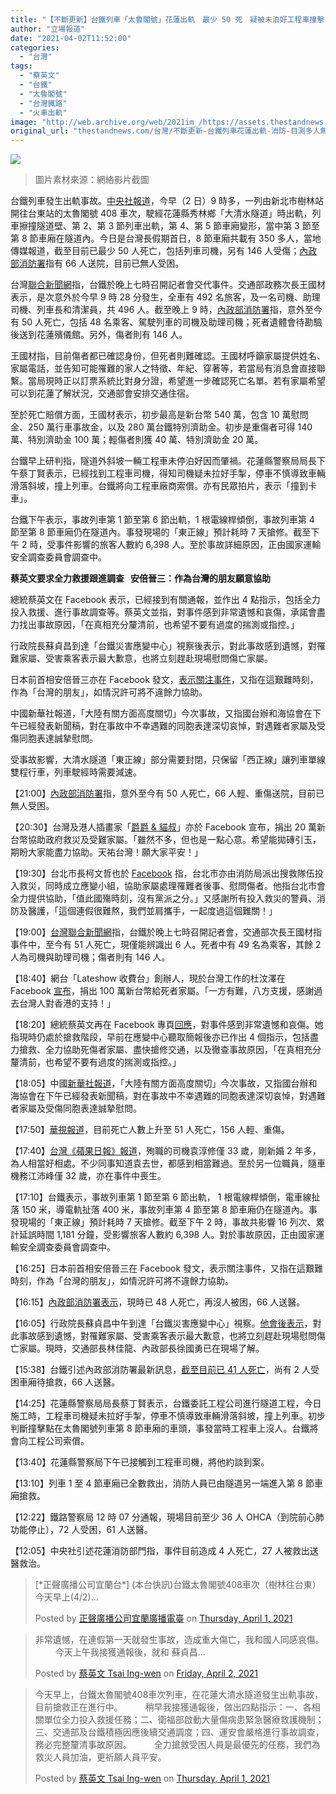```yaml
---
title: "【不斷更新】台鐵列車「太魯閣號」花蓮出軌　最少 50 死　疑被未泊好工程車撞擊"
author: "立場報道"
date: "2021-04-02T11:52:00"
categories:
  - "台灣"
tags:
  - "蔡英文"
  - "台鐵"
  - "太魯閣號"
  - "台灣鐵路"
  - "火車出軌"
image: "http://web.archive.org/web/2021im_/https://assets.thestandnews.com/media/photos/20210401-01_0HF6V.png"
original_url: "thestandnews.com/台灣/不斷更新-台鐵列車花蓮出軌-消防-目測多人無生命跡象"
---
```

![](http://web.archive.org/web/2021im_/https://assets.thestandnews.com/media/photos/20210401-01_0HF6V.png)
> 圖片素材來源：網絡影片截圖

台鐵列車發生出軌事故。[中央社報道](http://web.archive.org/web/20211229101416/https://www.cna.com.tw/news/firstnews/202104025002.aspx)，今早（2 日）9 時多，一列由新北市樹林站開往台東站的太魯閣號 408 車次，駛經花蓮縣秀林鄉「大清水隧道」時出軌，列車擦撞隧道壁、第 2、第 3 節列車出軌，第 4、第 5 節車廂變形，當中第 3 節至第 8 節車廂在隧道內。今日是台灣長假期首日，8 節車廂共載有 350 多人，當地傳媒報道，截至目前已最少 50 人死亡，包括列車司機，另有 146 人受傷；[內政部消防署](http://web.archive.org/web/20211229101416/https://www.facebook.com/NFA999/posts/1846314768868602)指有 66 人送院，目前已無人受困。

台灣[聯合新聞網](http://web.archive.org/web/20211229101416/https://udn.com/news/story/122094/5362406?from=udn-catelistnews_ch2)指，台鐵於晚上七時召開記者會交代事件。交通部政務次長王國材表示，是次意外於今早 9 時 28 分發生，全車有 492 名旅客，及一名司機、助理司機、列車長和清潔員，共 496 人。截至晚上 9 時，[內政部消防署](http://web.archive.org/web/20211229101416/https://www.facebook.com/NFA999/posts/1846314768868602)指，意外至今有 50 人死亡，包括 48 名乘客、駕駛列車的司機及助理司機；死者遺體會待勘驗後送到花蓮殯儀館。另外，傷者則有 146 人。

王國材指，目前傷者都已確認身份，但死者則難確認。王國材呼籲家屬提供姓名、家屬電話，並告知可能罹難的家人之特徵、年紀、穿著等，若當局有消息會直接聯繫。當局現時正以訂票系統比對身分證，希望進一步確認死亡名單。若有家屬希望可以到花蓮了解狀況，交通部會安排交通住宿。

至於死亡賠償方面，王國材表示，初步最高是新台幣 540 萬，包含 10 萬慰問金、250 萬行車事故金，以及 280 萬台鐵特別濟助金。初步是重傷者可得 140 萬、特別濟助金 100 萬；輕傷者則獲 40 萬、特別濟助金 20 萬。

台鐵早上研判指，隧道外斜坡一輛工程車未停泊好因而肇禍。花蓮縣警察局局長下午蔡丁賢表示，已經找到工程車司機，得知司機疑未拉好手掣，停車不慎導致車輛滑落斜坡，撞上列車。台鐵將向工程車廠商索償。亦有民眾拍片，表示「撞到卡車」。

台鐵下午表示，事故列車第 1 節至第 6 節出軌，1 根電線桿傾倒，事故列車第 4 節至第 8 節車廂仍在隧道內。事發現場的「東正線」預計耗時 7 天搶修。截至下午 2 時，受事件影響的旅客人數約 6,398 人。至於事故詳細原因，正由國家運輸安全調查委員會調查中。

**蔡英文要求全力救援跟進調查   安倍晉三：作為台灣的朋友願意協助**

總統蔡英文在 Facebook 表示，已經接到有關通報，並作出 4 點指示，包括全力投入救援、進行事故調查等。蔡英文並指，對事件感到非常遺憾和哀傷，承諾會盡力找出事故原因，「在真相充分釐清前，也希望不要有過度的揣測或指控。」

行政院長蘇貞昌到達「台鐵災害應變中心」視察後表示，對此事故感到遺憾，對罹難家屬、受害乘客表示最大歉意，也將立刻趕赴現場慰問傷亡家屬。

日本前首相安倍晉三亦在 Facebook 發文，[表示關注事件](../../international/台鐵列車出軌-安倍晉三-作為台灣的朋友-如情況許可將盡力協助/)，又指在這艱難時刻，作為「台灣的朋友」，如情況許可將不違餘力協助。

中國新華社報道，「大陸有關方面高度關切」今次事故，又指國台辦和海協會在下午已經發表新聞稿，對在事故中不幸遇難的同胞表達深切哀悼，對遇難者家屬及受傷同胞表達誠摯慰問。

受事故影響，大清水隧道「東正線」部分需要封閉，只保留「西正線」讓列車單線雙程行車，列車駛經時需要減速。

【21:00】[內政部消防署](http://web.archive.org/web/20211229101416/https://www.facebook.com/NFA999/posts/1846314768868602)指，意外至今有 50 人死亡，66 人輕、重傷送院，目前已無人受困。

【20:30】台灣及港人插畫家「[爵爵 & 貓叔](http://web.archive.org/web/20211229101416/https://www.facebook.com/JIEJIE.UNCLECAT/posts/3498502600261341)」亦於 Facebook 宣布，捐出 20 萬新台幣協助政府救災及受難家屬。「雖然不多，但也是一點心意。希望能拋磚引玉，期盼大家能盡力協助。天祐台灣！願大家平安！」

【19:30】台北市長柯文哲也於 [Facebook](http://web.archive.org/web/20211229101416/https://www.facebook.com/DoctorKoWJ/posts/3322097407892216) 指，台北市亦由消防局派出搜救隊伍投入救災，同時成立應變小組，協助家屬處理罹難者後事、慰問傷者。他指台北市會全力提供協助，「值此國殤時刻，沒有黨派之分。」又感謝所有投入救災的警員、消防及醫護，「這個連假很難熬，我們並肩攜手，一起度過這個難關！」

【19:00】[台灣聯合新聞網](http://web.archive.org/web/20211229101416/https://udn.com/news/story/122094/5362406?from=udn-catelistnews_ch2)指，台鐵於晚上七時召開記者會，交通部次長王國材指事件中，至今有 51 人死亡，現僅能辨識出 6 人。死者中有 49 名為乘客，其餘 2 人為司機與助理司機；傷者則有 146 人。

【18:40】網台「Lateshow 收費台」創辦人，現於台灣工作的杜汶澤在 Facebook [宣布](http://web.archive.org/web/20211229101416/http://www.facebook.com/karma.dawa.7/posts/2200262390107663)，捐出 100 萬新台幣給死者家屬。「一方有難，八方支援，感謝過去台灣人對香港的支持！」

【18:20】總統蔡英文再在 Facebook 專頁[回應](http://web.archive.org/web/20211229101416/https://www.facebook.com/tsaiingwen/posts/10157393058736065)，對事件感到非常遺憾和哀傷。她指現時仍處於搶救階段，早前在應變中心聽取簡報後亦已作出 4 個指示，包括盡力搶救、全力協助死傷者家屬、盡快搶修交通，以及徹查事故原因，「在真相充分釐清前，也希望不要有過度的揣測或指控。」

【18:05】中國[新華社報道](http://web.archive.org/web/20211229101416/http://www.gwytb.gov.cn/xwdt/zwyw/202104/t20210402_12342903.htm)，「大陸有關方面高度關切」今次事故，又指國台辦和海協會在下午已經發表新聞稿，對在事故中不幸遇難的同胞表達深切哀悼，對遇難者家屬及受傷同胞表達誠摯慰問。

【17:50】[華視報道](http://web.archive.org/web/20211229101416/https://news.cts.com.tw/cts/society/202104/202104022036979.html)，目前死亡人數上升至 51 人死亡，156 人輕、重傷。

【17:40】[台灣《蘋果日報》報道](http://web.archive.org/web/20211229101416/https://tw.appledaily.com/life/20210402/2GJIB3MSCZECHBSRFWWNRAIEMY/)，殉職的司機袁淳修僅 33 歲，剛新婚 2 年多，為人相當好相處。不少同事知道袁去世，都感到相當難過。至於另一位職員，隨車機務江沛峰僅 32 歲，亦在事件中喪生。

【17:10】台鐵表示，事故列車第 1 節至第 6 節出軌， 1 根電線桿傾倒，電車線扯落 150 米，導電軌扯落 400 米，事故列車第 4 節至第 8 節車廂仍在隧道內。事發現場的「東正線」預計耗時 7 天搶修。截至下午 2 時，事故共影響 16 列次、累計延誤時間 1,181 分鐘，受影響旅客人數約 6,398 人。對於事故原因，正由國家運輸安全調查委員會調查中。

【16:25】日本前首相安倍晉三在 Facebook 發文，表示關注事件，又指在這艱難時刻，作為「台灣的朋友」，如情況許可將不違餘力協助。

【16:15】[內政部消防署表示](http://web.archive.org/web/20211229101416/https://www.facebook.com/NFA999/posts/1846159438884135)，現時已 48 人死亡，再沒人被困，66 人送醫。

【16:05】行政院長蘇貞昌中午到達「台鐵災害應變中心」視察。[他會後表示](http://web.archive.org/web/20211229101416/https://www.cna.com.tw/news/firstnews/202104020123.aspx?topic=3502)，對此事故感到遺憾，對罹難家屬、受害乘客表示最大歉意，也將立刻趕赴現場慰問傷亡家屬。現時，交通部長林佳龍、內政部長徐國勇已在現場了解。

【15:38】台鐵引述內政部消防署最新訊息，[截至目前已 41 人死亡](http://web.archive.org/web/20211229101416/https://www.facebook.com/TaiwanRailwayAdministration/posts/2935154220100117)，尚有 2 人受困車廂待搶救，66 人送醫。

【14:25】花蓮縣警察局局長蔡丁賢表示，台鐵委託工程公司進行隧道工程，今日施工時，工程車司機疑未拉好手掣，停車不慎導致車輛滑落斜坡，撞上列車。初步判斷撞擊點在太魯閣號列車第 8 節車廂的車頭，事發當時工程車上沒人。台鐵將會向工程公司索償。

【13:40】花蓮縣警察局下午已接觸到工程車司機，將他約談到案。

【13:10】列車 1 至 4 節車廂已全數救出，消防人員已由隧道另一端進入第 8 節車廂搶救。

【12:22】鐵路警察局 12 時 07 分通報，現場目前至少 36 人 OHCA（到院前心肺功能停止），72 人受困，61 人送醫。

【12:05】中央社引述花蓮消防部門指，事件目前造成 4 人死亡，27 人被救出送醫救治。

> \[\*正聲廣播公司宜蘭台\*\] (本台快訊)台鐵太魯閣號408車次（樹林往台東）今天早上(4/2)...
> 
> Posted by [正聲廣播公司宜蘭廣播電臺](http://web.archive.org/web/20211229101416/https://www.facebook.com/yilancsbc/) on [Thursday, April 1, 2021](http://web.archive.org/web/20211229101416/https://www.facebook.com/yilancsbc/posts/1679357769120043)

> 非常遺憾，在連假第一天就發生事故，造成重大傷亡，我和國人同感哀傷。 　　 今天上午我接獲通報後，就和 蘇貞昌...
> 
> Posted by [蔡英文 Tsai Ing-wen](http://web.archive.org/web/20211229101416/https://www.facebook.com/tsaiingwen/) on [Friday, April 2, 2021](http://web.archive.org/web/20211229101416/https://www.facebook.com/tsaiingwen/posts/10157393058736065)

> 今天早上，台鐵太魯閣號408車次列車，在花蓮大清水隧道發生出軌事故，目前搶救正在進行中。 　　 稍早我接獲通報後，做出四點指示：一、各相關單位全力投入救援任務；二、衛福部啟動大量傷病患緊急醫療救護機制；三、交通部及台鐵積極因應後續交通調度；四、運安會嚴格進行事故調查，務必完整釐清事故原因。 　　 全力搶救受困人員是最優先的任務，我們為救災人員加油，更祈願人員平安。
> 
> Posted by [蔡英文 Tsai Ing-wen](http://web.archive.org/web/20211229101416/https://www.facebook.com/tsaiingwen/) on [Thursday, April 1, 2021](http://web.archive.org/web/20211229101416/https://www.facebook.com/tsaiingwen/posts/10157392692396065)
